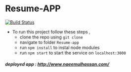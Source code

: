 # Resume-APP 
[![Build Status](https://travis-ci.org/naeemhassan09/naeemulhassan.svg?branch=master)](https://travis-ci.org/naeemhassan09/naeemulhassan)


- To run this project follow these steps , 
  - clone the repo using `git clone`
  - navigate to folder `Resume-app`
  - run `npm install` to instal node modules
  - run `npm start` to start the service on `localhost:3000`
    
##### deployed app : http://www.naeemulhassan.com/
